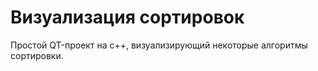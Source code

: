 # Визуализация сортировок

Простой QT-проект на c++, визуализирующий некоторые алгоритмы сортировки.
